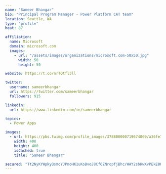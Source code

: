 ```yaml
---
name: "Sameer Bhangar"
bio: "Principal Program Manager - Power Platform CAT team"
location: Seattle, WA
type: "profile"
heat: 87

affiliation:
  name: Microsoft
  domain: microsoft.com
  images:
    - url: "/assets/images/organizations/microsoft.com-50x50.jpg"
      width: 50
      height: 50

website: https://t.co/nrTQtfl3ll

twitter:
  username: sameerbhangar
  url: https://twitter.com/sameerbhangar
  followers: 915

linkedin:
  url: https://www.linkedin.com/in/sameerbhangar

topics:
  - Power Apps

images:
  - url: https://pbs.twimg.com/profile_images/378800000719674009/a36fe7ddfab1778b76e5793772e43798_400x400.jpeg
    width: 400
    height: 400
    isCached: true
    title: "Sameer Bhangar"

secured: "Tt2NyKYWpkyQsmcYJPmoHK1uKoBvoJ8Cf6ZNropfjBhc/WAY2sbKwXvPEkE0Q5nsUfdnsiwD2cSr05yALqlH+grWTmdswYH52cOD/0BX8WWa1YGjMP7+j2d7fr5NHMiwN7NJPbReh8p0qzvxWjj8v14U3aYyarJAEkn5NpcTVBmk+jD3wtDnPRpwtI/ySeXwasHkunPiEZHyYAPvbe9HXlBe0aQXOabEJh4vunYKdK2kbsfaD/0sa49OFTh7/lyfSV5bToIx5z2lIPo/xLfbiy9OM9SNiES8VJcSPDOBs4K3u6gJXWI8zNCb8D5SPdsdG5O1dfVuLtqtOL61xt0lObqA0hFbRIQPid8AYYgBvK6n2IOvtB0uk07VAcqE1ez/bugXx3r8DTTZvTVW3SSS7w==;pj5pMwp5CN3qxOqyoukXvQ=="
---
```


